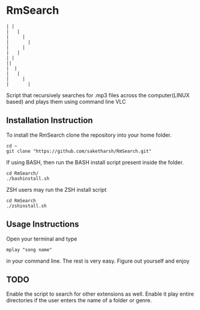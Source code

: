 # RmSearch

```
| |
|   |
|     |
|       |
|     | 
|   | 
| |
||
|  |
|   |
|     |
|       |

```

Script that recursively searches for .mp3 files across the computer(LINUX based) and plays them using command line VLC

## Installation Instruction
To install the RmSearch clone the repository into your home folder.


```
cd ~
git clone "https://github.com/saketharsh/RmSearch.git"

```


If using BASH, then run the BASH install script present inside the folder.


```
cd RmSearch/
./bashinstall.sh

```


ZSH users may run the ZSH install script

```
cd RmSearch
./zshinstall.sh

```

## Usage Instructions
Open your terminal and type

```
mplay "song name"

```

in your command line. The rest is very easy. Figure out yourself and enjoy


## TODO
Enable the script to search for other extensions as well.
Enable it play entire directories if the user enters the name of a folder or genre.




